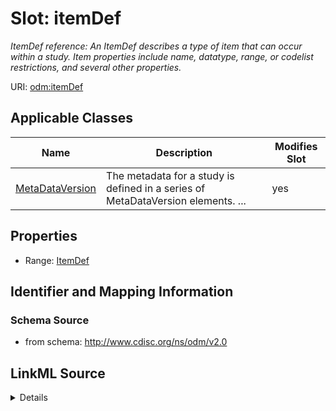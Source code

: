 # Slot: itemDef


_ItemDef reference: An ItemDef describes a type of item that can occur within a study. Item properties include name, datatype, range, or codelist restrictions, and several other properties._



URI: [odm:itemDef](http://www.cdisc.org/ns/odm/v2.0/itemDef)



<!-- no inheritance hierarchy -->




## Applicable Classes

| Name | Description | Modifies Slot |
| --- | --- | --- |
[MetaDataVersion](MetaDataVersion.md) | The metadata for a study is defined in a series of MetaDataVersion elements. ... |  yes  |







## Properties

* Range: [ItemDef](ItemDef.md)





## Identifier and Mapping Information







### Schema Source


* from schema: http://www.cdisc.org/ns/odm/v2.0




## LinkML Source

<details>
```yaml
name: itemDef
description: 'ItemDef reference: An ItemDef describes a type of item that can occur
  within a study. Item properties include name, datatype, range, or codelist restrictions,
  and several other properties.'
from_schema: http://www.cdisc.org/ns/odm/v2.0
rank: 1000
alias: itemDef
domain_of:
- MetaDataVersion
range: ItemDef

```
</details>
